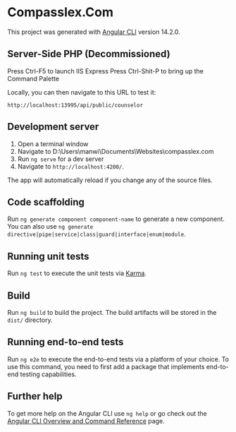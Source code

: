 # Compasslex.Com

This project was generated with [Angular CLI](https://github.com/angular/angular-cli) version 14.2.0.

## Server-Side PHP (Decommissioned)

Press Ctrl-F5 to launch IIS Express
Press Ctrl-Shit-P to bring up the Command Palette

Locally, you can then navigate to this URL to test it:

    http://localhost:13995/api/public/counselor

## Development server

1. Open a terminal window
2. Navigate to D:\Users\manwi\Documents\Websites\compasslex.com
3. Run `ng serve` for a dev server
4. Navigate to `http://localhost:4200/`.

The app will automatically reload if you change any of the source files.

## Code scaffolding

Run `ng generate component component-name` to generate a new component. You can also use `ng generate directive|pipe|service|class|guard|interface|enum|module`.

## Running unit tests

Run `ng test` to execute the unit tests via [Karma](https://karma-runner.github.io).

## Build

Run `ng build` to build the project. The build artifacts will be stored in the `dist/` directory.

## Running end-to-end tests

Run `ng e2e` to execute the end-to-end tests via a platform of your choice. To use this command, you need to first add a package that implements end-to-end testing capabilities.

## Further help

To get more help on the Angular CLI use `ng help` or go check out the [Angular CLI Overview and Command Reference](https://angular.io/cli) page.
